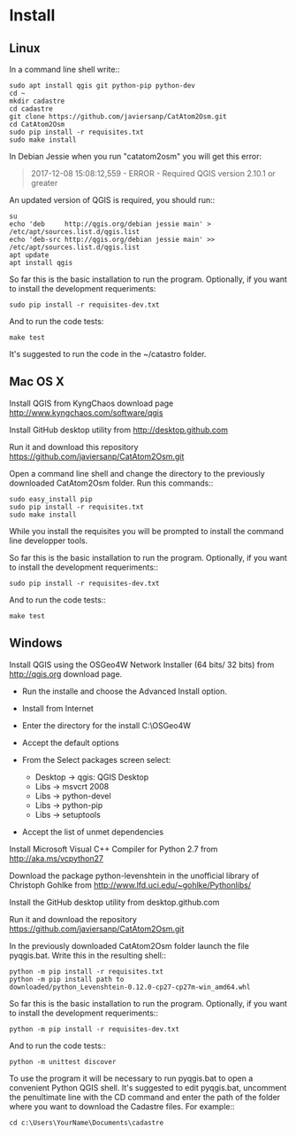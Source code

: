 Install
=======

Linux
-----

In a command line shell write:: 

    sudo apt install qgis git python-pip python-dev
    cd ~
    mkdir cadastre
    cd cadastre
    git clone https://github.com/javiersanp/CatAtom2Osm.git
    cd CatAtom2Osm
    sudo pip install -r requisites.txt
    sudo make install

In Debian Jessie when you run "catatom2osm" you will get this error:
>2017-12-08 15:08:12,559 - ERROR - Required QGIS version 2.10.1 or greater

An updated version of QGIS is required, you should run::

    su
    echo 'deb     http://qgis.org/debian jessie main' > /etc/apt/sources.list.d/qgis.list
    echo 'deb-src http://qgis.org/debian jessie main' >> /etc/apt/sources.list.d/qgis.list
    apt update
    apt install qgis

So far this is the basic installation to run the program. 
Optionally, if you want to install the development requeriments:

    sudo pip install -r requisites-dev.txt
    
And to run the code tests:

    make test

It's suggested to run the code in the ~/catastro folder.

Mac OS X
--------

Install QGIS from KyngChaos download page 
http://www.kyngchaos.com/software/qgis

Install GitHub desktop utility from
http://desktop.github.com

Run it and download this repository 
https://github.com/javiersanp/CatAtom2Osm.git

Open a command line shell and change the directory to the previously
downloaded CatAtom2Osm folder. Run this commands::

    sudo easy_install pip
    sudo pip install -r requisites.txt
    sudo make install

While you install the requisites you will be prompted to install the command
line developper tools.

So far this is the basic installation to run the program. 
Optionally, if you want to install the development requeriments::

    sudo pip install -r requisites-dev.txt
    
And to run the code tests::

    make test

Windows
-------

Install QGIS using the OSGeo4W Network Installer (64 bits/ 32 bits) from
http://qgis.org download page.

* Run the installe and choose the Advanced Install option.
* Install from Internet
* Enter the directory for the install C:\OSGeo4W
* Accept the default options
* From the Select packages screen select:

  * Desktop -> qgis: QGIS Desktop
  * Libs -> msvcrt 2008
  * Libs -> python-devel
  * Libs -> python-pip
  * Libs -> setuptools

* Accept the list of unmet dependencies

Install Microsoft Visual C++ Compiler for Python 2.7 from 
http://aka.ms/vcpython27

Download the package python-levenshtein in the unofficial library of 
Christoph Gohlke from http://www.lfd.uci.edu/~gohlke/Pythonlibs/

Install the GitHub desktop utility from desktop.github.com

Run it and download the repository https://github.com/javiersanp/CatAtom2Osm.git

In the previously downloaded CatAtom2Osm folder launch the file pyqgis.bat. 
Write this in the resulting shell::

    python -m pip install -r requisites.txt
    python -m pip install path to downloaded/python_Levenshtein‑0.12.0‑cp27‑cp27m‑win_amd64.whl

So far this is the basic installation to run the program. 
Optionally, if you want to install the development requeriments::

    python -m pip install -r requisites-dev.txt
    
And to run the code tests::

    python -m unittest discover

To use the program it will be necessary to run pyqgis.bat to open a convenient 
Python QGIS shell. It's suggested to edit pyqgis.bat, uncomment the penultimate
line with the CD command and enter the path of the folder where you want to 
download the Cadastre files. For example::

    cd c:\Users\YourName\Documents\cadastre

